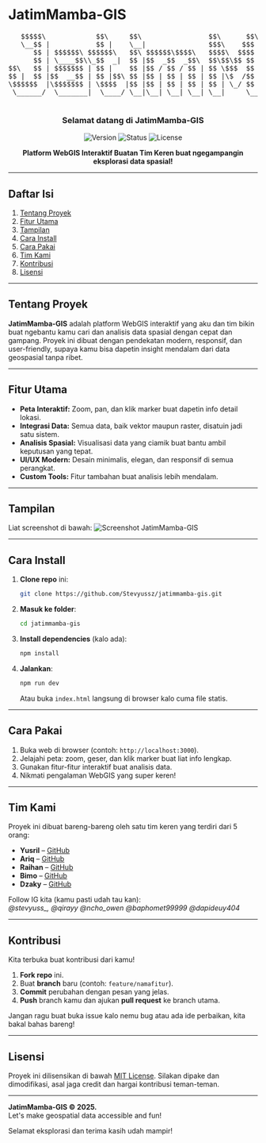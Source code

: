 # JatimMamba-GIS

<div align="center">
  <pre>
   $$$$$\            $$\     $$\                $$\      $$\                         $$\                 
   \__$$ |           $$ |    \__|               $$$\    $$$ |                        $$ |                
      $$ | $$$$$$\ $$$$$$\   $$\ $$$$$$\$$$$\   $$$$\  $$$$ | $$$$$$\  $$$$$$\$$$$\  $$$$$$$\   $$$$$$\  
      $$ | \____$$\\_$$  _|  $$ |$$  _$$  _$$\  $$\$$\$$ $$ | \____$$\ $$  _$$  _$$\ $$  __$$\  \____$$\ 
$$\   $$ | $$$$$$$ | $$ |    $$ |$$ / $$ / $$ | $$ \$$$  $$ | $$$$$$$ |$$ / $$ / $$ |$$ |  $$ | $$$$$$$ |
$$ |  $$ |$$  __$$ | $$ |$$\ $$ |$$ | $$ | $$ | $$ |\$  /$$ |$$  __$$ |$$ | $$ | $$ |$$ |  $$ |$$  __$$ |
\$$$$$$  |\$$$$$$$ | \$$$$  |$$ |$$ | $$ | $$ | $$ | \_/ $$ |\$$$$$$$ |$$ | $$ | $$ |$$$$$$$  |\$$$$$$$ |
 \______/  \_______|  \____/ \__|\__| \__| \__| \__|     \__| \_______|\__| \__| \__|\_______/  \_______|
  </pre>

  <h3>Selamat datang di JatimMamba-GIS</h3>
  
  ![Version](https://img.shields.io/badge/version-1.0.0-brightgreen?style=flat-square)
  ![Status](https://img.shields.io/badge/status-Under%20Development-orange?style=flat-square)
  ![License](https://img.shields.io/badge/license-MIT-blue?style=flat-square)

  <p align="center">
    <strong>Platform WebGIS Interaktif Buatan Tim Keren buat ngegampangin eksplorasi data spasial!</strong>
  </p>
</div>

---

## Daftar Isi
1. [Tentang Proyek](#tentang-proyek)
2. [Fitur Utama](#fitur-utama)
3. [Tampilan](#tampilan)
4. [Cara Install](#cara-install)
5. [Cara Pakai](#cara-pakai)
6. [Tim Kami](#tim-kami)
7. [Kontribusi](#kontribusi)
8. [Lisensi](#lisensi)

---

## Tentang Proyek
**JatimMamba-GIS** adalah platform WebGIS interaktif yang aku dan tim bikin buat ngebantu kamu cari dan analisis data spasial dengan cepat dan gampang. Proyek ini dibuat dengan pendekatan modern, responsif, dan user-friendly, supaya kamu bisa dapetin insight mendalam dari data geospasial tanpa ribet.

---

## Fitur Utama
- **Peta Interaktif:** Zoom, pan, dan klik marker buat dapetin info detail lokasi.
- **Integrasi Data:** Semua data, baik vektor maupun raster, disatuin jadi satu sistem.
- **Analisis Spasial:** Visualisasi data yang ciamik buat bantu ambil keputusan yang tepat.
- **UI/UX Modern:** Desain minimalis, elegan, dan responsif di semua perangkat.
- **Custom Tools:** Fitur tambahan buat analisis lebih mendalam.

---

## Tampilan
Liat screenshot di bawah:
![Screenshot JatimMamba-GIS](https://via.placeholder.com/900x500?text=Screenshot+JatimMamba+GIS)

---

## Cara Install
1. **Clone repo** ini:
   ```bash
   git clone https://github.com/Stevyussz/jatimmamba-gis.git
   ```
2. **Masuk ke folder**:
   ```bash
   cd jatimmamba-gis
   ```
3. **Install dependencies** (kalo ada):
   ```bash
   npm install
   ```
4. **Jalankan**:
   ```bash
   npm run dev
   ```
   Atau buka `index.html` langsung di browser kalo cuma file statis.

---

## Cara Pakai
1. Buka web di browser (contoh: `http://localhost:3000`).
2. Jelajahi peta: zoom, geser, dan klik marker buat liat info lengkap.
3. Gunakan fitur-fitur interaktif buat analisis data.
4. Nikmati pengalaman WebGIS yang super keren!

---

## Tim Kami
Proyek ini dibuat bareng-bareng oleh satu tim keren yang terdiri dari 5 orang:
- **Yusril** – [GitHub](https://github.com/Stevyussz)
- **Ariq** – [GitHub](https://github.com/Qira-Qira)
- **Raihan** – [GitHub](https://github.com/Raihan1303)
- **Bimo** – [GitHub](https://github.com/gity-www)
- **Dzaky** – [GitHub](https://github.com/D3XT3R404)

Follow IG kita (kamu pasti udah tau kan):   
*@stevyuss_, @qirayy @ncho_owen @baphomet99999 @dapideuy404*

---

## Kontribusi
Kita terbuka buat kontribusi dari kamu!  
1. **Fork repo** ini.  
2. Buat **branch** baru (contoh: `feature/namafitur`).  
3. **Commit** perubahan dengan pesan yang jelas.  
4. **Push** branch kamu dan ajukan **pull request** ke branch utama.  

Jangan ragu buat buka issue kalo nemu bug atau ada ide perbaikan, kita bakal bahas bareng!

---

## Lisensi
Proyek ini dilisensikan di bawah [MIT License](LICENSE). Silakan dipake dan dimodifikasi, asal jaga credit dan hargai kontribusi teman-teman.

---

**JatimMamba-GIS © 2025.**  
Let's make geospatial data accessible and fun!

Selamat eksplorasi dan terima kasih udah mampir!